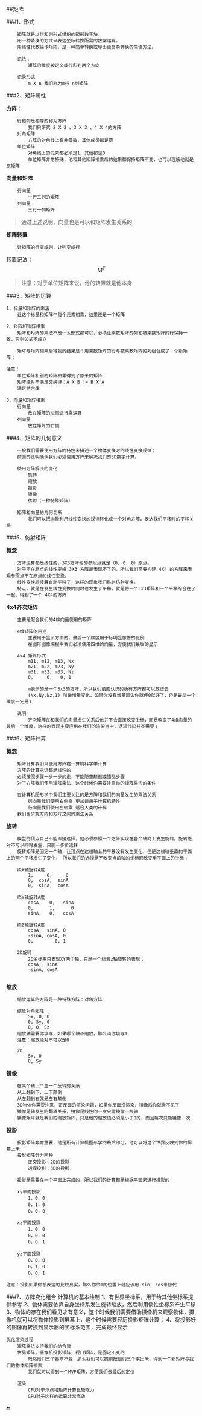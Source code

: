 ##矩阵

###1、形式
```
    矩阵就是以行和列形式组织的矩形数字块。
    用一种紧凑的方式来表达坐标转换所需的数学运算。
    用线性代数操作矩阵，是一种简单转换或导出更复杂转换的简便方法。

    记法：
        矩阵的维度被定义成行和列两个方向

    记录形式
        m X n 我们称为m行 n列矩阵

```

###2、矩阵属性

**方阵：**
```
    行和列是相等的称为方阵
        我们只研究 2 X 2 、3 X 3 、4 X 4的方阵
    对角矩阵
        方阵的对角线上有非零数，其他成员都是零
    单位矩阵
        对角线上的元素都必须是1，其他都是0
        单位矩阵非常特殊，他和其他矩阵相乘后的结果都保持矩阵不变，也可以理解他就是原矩阵
```
**向量和矩阵**
```
    行向量
        一行三列的矩阵
    列向量
        三行一列矩阵
```
>通过上述说明，向量也是可以和矩阵发生关系的

**矩阵转置**

    
        让矩阵的行变成列，让列变成行
    
转置记法： $$M^T$$
    
>注意：对于单位矩阵来说，他的转置就是他本身



###3、矩阵的运算
```
1、标量和矩阵的乘法
    让这个标量和矩阵中每个元素相乘，结果还是一个矩阵

2、矩阵和矩阵相乘
    矩阵和矩阵的乘法不是什么形式都可以，必须让乘数矩阵的列和被乘数矩阵的行保持一致，否则公式不成立

    矩阵与矩阵相乘后得到的结果是：用乘数矩阵的行与被乘数矩阵的列组合成了一个新矩阵；

注意：
    单位矩阵和别的矩阵相乘得到了原来的矩阵
    矩阵绝对不满足交换律：A X B != B X A
    满足结合律

3、向量和矩阵相乘
    行向量
        放在矩阵的左侧进行乘运算
    列向量
        放在矩阵的右侧
```

###4、矩阵的几何意义
```
    一般我们需要使用方阵的特性来描述一个物体变换时的线性变换规律；
    前面的说明确认我们必须使用方阵来解决我们的3D数学计算。

    使用方阵解决的变化
        旋转
        缩放
        投影
        镜像
        仿射（一种特殊矩阵）

    矩阵和向量的几何关系
        我们可以把向量利用线性变换的规律转化成一个对角方阵，表达我们平移时的平移关系
```

###5、仿射矩阵

**概念**
```
    方阵运算都是线性的，3X3方阵他的参照点就是（0, 0, 0）原点。
    对于不在原点的线性变换 3X3 方阵是表现不了的。所以我们需要构建 4X4 的方阵来表现参照点不在原点的线性变换。
    线性变换后接着自动平移了，这样的现象我们称为仿射变换。
    特点，就是在发生线性变换的同时也发生了平移，就是将一个3x3矩阵和一个平移综合在了一起，得到了一个 4X4的方阵
```
**4x4齐次矩阵**
```
    主要是配合我们的4维向量使用的矩阵

    4维矩阵的用途
        主要用于显示方面的，最后一个维度用于标明显像管的比例
        在图形图像编程中我们必须使用四维的向量，方便我们最后的显示

    4x4 矩阵形式
        m11, m12, m13, Nx
        m21, m22, m23, Ny
        m31, m32, m33, Nz
        0,     0,   0, 1

        m表示的是一个3x3的方阵，所以我们前面认识的所有方阵都可以放进去
        (Nx,Ny,Nz,1) 叫做增量变化，如果你没有增量那么你就传0就好了，但是最后一个维度一定是1

    说明
        齐次矩阵在和我们的向量发生关系后他并不会直接改变坐标，而是改变了4维向量的最后一个维度，这样的表现主要应用在我们的渲染当中，逻辑代码并不需要；

```

###6、矩阵计算

**概念**
```
    矩阵计算我们只使用方阵在计算机科学中计算
    方阵的计算永远都是线性的
    必须按照步骤一步一步的走，不能随意颠倒或错乱步骤
    对于方阵我们使用矩阵乘法，这个时候你需要注意你的矩阵乘法的条件

    在计算机图形学中我们主要关注的是方阵和我们的向量发生的乘法关系
        列向量我们使用右侧乘 更加适用于计算机特性
        行向量我们使用左侧乘 适合人类的计算
    我们也研究方阵和方阵之间的乘法关系
```

**旋转**
```
    模型的顶点自己不能直接选择，他必须参照一个方阵实现在各个轴向上发生旋转。旋转绝对不可以同时发生，只能一步步选择
    旋转矩阵是固定一个轴，让顶点在这根轴上的平移没有发生变化，但是这根轴垂直的平面上的两个平移发生了变化， 所以我们的选择是不改变当前轴的坐标而改变垂平面上的坐标；

    绕X轴旋转A度
        1,     0,     0
        0,  cosA,  sinA
        0, -sinA,  cosA

    绕Y轴旋转A度
        cosA,   0,  -sinA
        0,      1,      0
        sinA,   0,   cosA

    绕Z轴旋转A度
        cosA,  sinA, 0 
        -sinA, cosA, 0
        0,        0, 1

    2D旋转
        2D坐标系只表现XY两个轴，只是一个绕着z轴旋转的表现；
        cosA,  sinA 
        -sinA, cosA


```


**缩放**
```
    缩放运算的方阵是一种特殊方阵：对角方阵

    缩放对角矩阵
        Sx, 0, 0
        0, Sy, 0
        0, 0, Sz
    缩放轴需要你填写，如果哪个轴不缩放，那么请你填写1
    注意：缩放绝对不可以是0

    2D
        Sx, 0
        0, Sy

```

**镜像**
```
    在某个轴上产生一个反转的关系
    从上翻到下，上下颠倒
    从左翻到右就是左右颠倒
    3D物体你需要注意，正反面的渲染问题，如果你反面没渲染，镜像后你就看不见了
    镜像是轴发生的翻转关系，镜像是线性的一次只能镜像一根轴
    镜像矩阵就是我们的缩放矩阵，只是他的缩放值必须是小于0的，而且每次只能镜像一次

```

**投影**
```
    投影矩阵非常重要，他是所有计算机图形学的最后部分，他可以将这个世界反映到你的屏幕上来
    投影矩阵分为两种
        正交投影：2D的投影
        透视投影：3D的投影

    投影是需要在一个平面上完成的，所以我们的计算都是根据平面来进行投影的

    xy平面投影
        1，0，0
        0，1，0
        0，0，0

    xz平面投影
        1，0，0
        0，0，0
        0，0，1

    yz平面投影
        0，0，0
        0，1，0
        0，0，1
    
注意：投影如果你想表达的比较真实，那么你的1的位置上就应该用 sin, cos来替代

```

###7、方阵变化组合
    计算机的基本绘制
        1、有世界坐标系，用于给其他坐标系提供参考
        2、物体需要依靠自身坐标系发生旋转缩放，然后利用惯性坐标系产生平移
        3、物体的存在我们看见才有意义，这个时候我们需要借助摄像机来观察物体，摄像机就可以将物体投影到屏幕上，这个时候需要经历投影矩阵计算；
        4、将投影好的图像再转换到显示器的坐标系范围，完成最终显示

    优化渲染过程
        矩阵乘法支持我们的结合律
        世界矩阵，摄像机投影矩阵，视口矩阵，是固定不变的
            既然他们三个基本不变，那么我们可以提前把他们三个乘出来，得到一个新矩阵与我们的物体矩阵相乘
            我们就可以得到一个MVP矩阵，方便我们做最后的定位

        渲染
            CPU对于浮点和矩阵计算比较吃力
            GPU对于这样的运算非常高效

🔚
